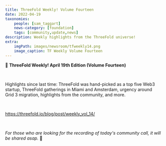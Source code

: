 ```yaml
---
title: ThreeFold Weekly! Volume Fourteen 
date: 2022-04-19
taxonomies:
    people: [sam_taggart]
    news-category: [foundation]
    tags: [community,update,news]
description: Weekly highlights from the ThreeFold universe!
extra:
    imgPath: images/newsroom/tfweekly14.png
    image_caption: TF Weekly Volume Fourteen
---
```



📰 **ThreeFold Weekly! April 19th Edition (Volume Fourteen)**

<br/>

Highlights since last time: ThreeFold was hand-picked as a top five Web3 startup, ThreeFold gatherings in Miami and Amsterdam, urgency around Grid 3 migration, highlights from the community, and more.

<br/>

https://threefold.io/blog/post/weekly_vol_14/

<br/>

*For those who are looking for the recording of today's community call, it will be shared asap.* 🙏